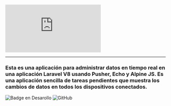 ![Real time App](https://r2dev-consulting.tech/gallery/image.php?twg_album=&twg_type=small&twg_show=realtime_logo.jpg&twg_rot=-1)
<hr>

<h3> Esta es una aplicación para administrar datos en tiempo real en una aplicación Laravel V8 usando Pusher, Echo y Alpine JS. Es una aplicación sencilla de tareas pendientes que muestra los cambios de datos en todos los dispositivos conectados.</h3>

![Badge en Desarollo](https://img.shields.io/badge/STATUS-COMPLETADO-green)
![GitHub](https://img.shields.io/github/languages/code-size/dev-arod/tiemporeal)



